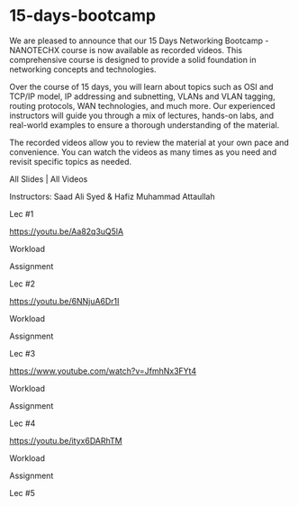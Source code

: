 # 15-days-bootcamp

We are pleased to announce that our 15 Days Networking Bootcamp - NANOTECHX course is now available as recorded videos. This comprehensive course is designed to provide a solid foundation in networking concepts and technologies.

Over the course of 15 days, you will learn about topics such as OSI and TCP/IP model, IP addressing and subnetting, VLANs and VLAN tagging, routing protocols, WAN technologies, and much more. Our experienced instructors will guide you through a mix of lectures, hands-on labs, and real-world examples to ensure a thorough understanding of the material.

The recorded videos allow you to review the material at your own pace and convenience. You can watch the videos as many times as you need and revisit specific topics as needed.

All Slides        |        All Videos  

Instructors: Saad Ali Syed & Hafiz Muhammad Attaullah

Lec #1

https://youtu.be/Aa82q3uQ5lA

Workload

Assignment

Lec #2

https://youtu.be/6NNjuA6Dr1I

Workload

Assignment

Lec #3

https://www.youtube.com/watch?v=JfmhNx3FYt4

Workload

Assignment

Lec #4

https://youtu.be/ityx6DARhTM

Workload

Assignment

Lec #5
